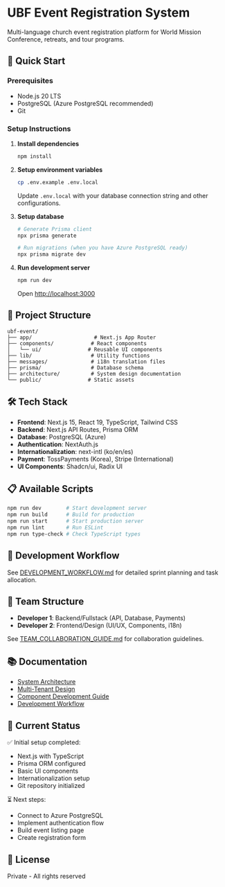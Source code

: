 # UBF Event Registration System

Multi-language church event registration platform for World Mission Conference, retreats, and tour programs.

## 🚀 Quick Start

### Prerequisites
- Node.js 20 LTS
- PostgreSQL (Azure PostgreSQL recommended)
- Git

### Setup Instructions

1. **Install dependencies**
   ```bash
   npm install
   ```

2. **Setup environment variables**
   ```bash
   cp .env.example .env.local
   ```
   Update `.env.local` with your database connection string and other configurations.

3. **Setup database**
   ```bash
   # Generate Prisma client
   npx prisma generate

   # Run migrations (when you have Azure PostgreSQL ready)
   npx prisma migrate dev
   ```

4. **Run development server**
   ```bash
   npm run dev
   ```
   Open [http://localhost:3000](http://localhost:3000)

## 📁 Project Structure

```
ubf-event/
├── app/                    # Next.js App Router
├── components/            # React components
│   └── ui/               # Reusable UI components
├── lib/                   # Utility functions
├── messages/              # i18n translation files
├── prisma/                # Database schema
├── architecture/          # System design documentation
└── public/               # Static assets
```

## 🛠️ Tech Stack

- **Frontend**: Next.js 15, React 19, TypeScript, Tailwind CSS
- **Backend**: Next.js API Routes, Prisma ORM
- **Database**: PostgreSQL (Azure)
- **Authentication**: NextAuth.js
- **Internationalization**: next-intl (ko/en/es)
- **Payment**: TossPayments (Korea), Stripe (International)
- **UI Components**: Shadcn/ui, Radix UI

## 📋 Available Scripts

```bash
npm run dev        # Start development server
npm run build      # Build for production
npm run start      # Start production server
npm run lint       # Run ESLint
npm run type-check # Check TypeScript types
```

## 🔧 Development Workflow

See [DEVELOPMENT_WORKFLOW.md](DEVELOPMENT_WORKFLOW.md) for detailed sprint planning and task allocation.

## 👥 Team Structure

- **Developer 1**: Backend/Fullstack (API, Database, Payments)
- **Developer 2**: Frontend/Design (UI/UX, Components, i18n)

See [TEAM_COLLABORATION_GUIDE.md](TEAM_COLLABORATION_GUIDE.md) for collaboration guidelines.

## 📚 Documentation

- [System Architecture](architecture/SYSTEM_ARCHITECTURE.md)
- [Multi-Tenant Design](architecture/MULTI_TENANT_DESIGN.md)
- [Component Development Guide](COMPONENT_DEVELOPMENT_GUIDE.md)
- [Development Workflow](DEVELOPMENT_WORKFLOW.md)

## 🚦 Current Status

✅ Initial setup completed:
- Next.js with TypeScript
- Prisma ORM configured
- Basic UI components
- Internationalization setup
- Git repository initialized

⏳ Next steps:
- Connect to Azure PostgreSQL
- Implement authentication flow
- Build event listing page
- Create registration form

## 📄 License

Private - All rights reserved